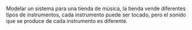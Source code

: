 Modelar un sistema para una tienda de música, la tienda vende diferentes tipos de instrumentos, cada instrumento puede ser tocado, pero el sonido que se produce de cada instrumento es diferente.